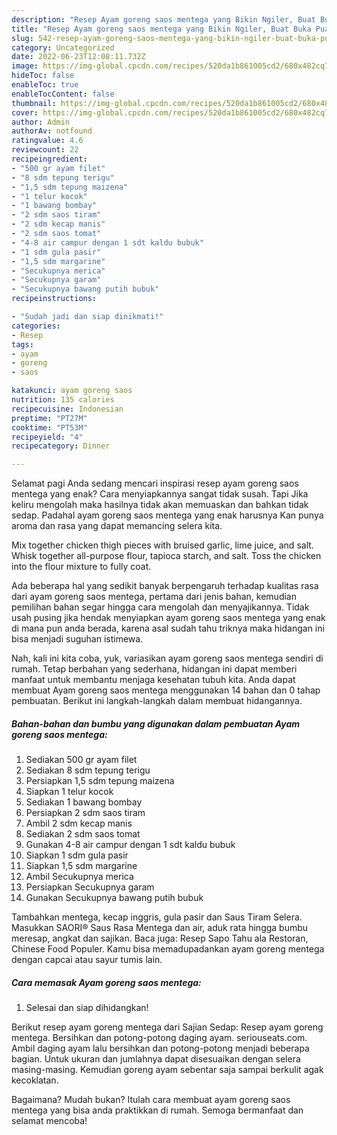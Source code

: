 ```yaml
---
description: "Resep Ayam goreng saos mentega yang Bikin Ngiler, Buat Buka Puasa}"
title: "Resep Ayam goreng saos mentega yang Bikin Ngiler, Buat Buka Puasa}"
slug: 542-resep-ayam-goreng-saos-mentega-yang-bikin-ngiler-buat-buka-puasa
category: Uncategorized
date: 2022-06-23T12:08:11.732Z
image: https://img-global.cpcdn.com/recipes/520da1b861005cd2/680x482cq70/ayam-goreng-saos-mentega-foto-resep-utama.jpg
hideToc: false
enableToc: true
enableTocContent: false
thumbnail: https://img-global.cpcdn.com/recipes/520da1b861005cd2/680x482cq70/ayam-goreng-saos-mentega-foto-resep-utama.jpg
cover: https://img-global.cpcdn.com/recipes/520da1b861005cd2/680x482cq70/ayam-goreng-saos-mentega-foto-resep-utama.jpg
author: Admin
authorAv: notfound
ratingvalue: 4.6
reviewcount: 22
recipeingredient:
- "500 gr ayam filet"
- "8 sdm tepung terigu"
- "1,5 sdm tepung maizena"
- "1 telur kocok"
- "1 bawang bombay"
- "2 sdm saos tiram"
- "2 sdm kecap manis"
- "2 sdm saos tomat"
- "4-8 air campur dengan 1 sdt kaldu bubuk"
- "1 sdm gula pasir"
- "1,5 sdm margarine"
- "Secukupnya merica"
- "Secukupnya garam"
- "Secukupnya bawang putih bubuk"
recipeinstructions:

- "Sudah jadi dan siap dinikmati!"
categories:
- Resep
tags:
- ayam
- goreng
- saos

katakunci: ayam goreng saos 
nutrition: 135 calories
recipecuisine: Indonesian
preptime: "PT27M"
cooktime: "PT53M"
recipeyield: "4"
recipecategory: Dinner

---
```



Selamat pagi Anda sedang mencari inspirasi resep ayam goreng saos mentega yang enak? Cara menyiapkannya sangat tidak susah. Tapi Jika keliru mengolah maka hasilnya tidak akan memuaskan dan bahkan tidak sedap. Padahal ayam goreng saos mentega yang enak harusnya Kan punya aroma dan rasa yang dapat memancing selera kita.


Mix together chicken thigh pieces with bruised garlic, lime juice, and salt. Whisk together all-purpose flour, tapioca starch, and salt. Toss the chicken into the flour mixture to fully coat.

Ada beberapa hal yang sedikit banyak berpengaruh terhadap kualitas rasa dari ayam goreng saos mentega, pertama dari jenis bahan, kemudian pemilihan bahan segar hingga cara mengolah dan menyajikannya. Tidak usah pusing jika hendak menyiapkan ayam goreng saos mentega yang enak di mana pun anda berada, karena asal sudah tahu triknya maka hidangan ini bisa menjadi suguhan istimewa.


Nah, kali ini kita coba, yuk, variasikan ayam goreng saos mentega sendiri di rumah. Tetap berbahan yang sederhana, hidangan ini dapat memberi manfaat untuk membantu menjaga kesehatan tubuh kita. Anda dapat membuat Ayam goreng saos mentega menggunakan 14 bahan dan 0 tahap pembuatan. Berikut ini langkah-langkah dalam membuat hidangannya.

<!--inarticleads1-->

##### Bahan-bahan dan bumbu yang digunakan dalam pembuatan Ayam goreng saos mentega:

1. Sediakan 500 gr ayam filet
1. Sediakan 8 sdm tepung terigu
1. Persiapkan 1,5 sdm tepung maizena
1. Siapkan 1 telur kocok
1. Sediakan 1 bawang bombay
1. Persiapkan 2 sdm saos tiram
1. Ambil 2 sdm kecap manis
1. Sediakan 2 sdm saos tomat
1. Gunakan 4-8 air campur dengan 1 sdt kaldu bubuk
1. Siapkan 1 sdm gula pasir
1. Siapkan 1,5 sdm margarine
1. Ambil Secukupnya merica
1. Persiapkan Secukupnya garam
1. Gunakan Secukupnya bawang putih bubuk


Tambahkan mentega, kecap inggris, gula pasir dan Saus Tiram Selera. Masukkan SAORI® Saus Rasa Mentega dan air, aduk rata hingga bumbu meresap, angkat dan sajikan. Baca juga: Resep Sapo Tahu ala Restoran, Chinese Food Populer. Kamu bisa memadupadankan ayam goreng mentega dengan capcai atau sayur tumis lain. 

<!--inarticleads2-->

##### Cara memasak Ayam goreng saos mentega:


1. Selesai dan siap dihidangkan!

Berikut resep ayam goreng mentega dari Sajian Sedap: Resep ayam goreng mentega. Bersihkan dan potong-potong daging ayam. seriouseats.com. Ambil daging ayam lalu bersihkan dan potong-potong menjadi beberapa bagian. Untuk ukuran dan jumlahnya dapat disesuaikan dengan selera masing-masing. Kemudian goreng ayam sebentar saja sampai berkulit agak kecoklatan. 

Bagaimana? Mudah bukan? Itulah cara membuat ayam goreng saos mentega yang bisa anda praktikkan di rumah. Semoga bermanfaat dan selamat mencoba!
